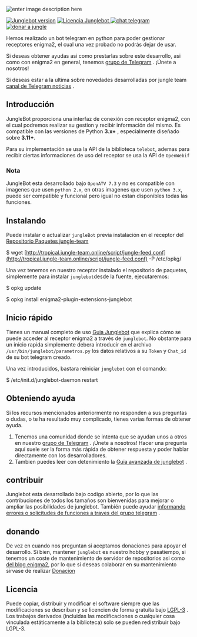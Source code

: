 ![enter image description here](https://jungle-team.com/wp-content/uploads/2023/03/logobot.png)

[![Junglebot version](https://jungle-team.com/wp-content/uploads/2023/03/releases.png)](https://jungle-team.com/guia-junglebot-revolution-4-1-1/) [   ![Licencia Junglebot](https://jungle-team.com/wp-content/uploads/2023/03/licence.png)
](https://github.com/jungla-team/junglebot/blob/master/LICENSE) [![chat telegram](https://jungle-team.com/wp-content/uploads/2023/03/telegram.png)
](https://t.me/joinchat/R_MzlCWf4Kahgb5G) [![donar a jungle](https://jungle-team.com/wp-content/uploads/2023/03/donate.png)
](https://paypal.me/jungleteam)

Hemos realizado un bot telegram en python para poder gestionar receptores enigma2, el cual una vez probado no podrás dejar de usar.

Si deseas obtener ayudas asi como prestarlas sobre este desarrollo, asi como con enigma2 en general, tenemos  [grupo de Telegram](https://t.me/joinchat/R_MzlCWf4Kahgb5Gp) . ¡Únete a nosotros!

Si deseas estar a la ultima sobre novedades desarrolladas por jungle team [canal de Telegram noticias](https://t.me/+myB-5lmtSZ1hZDlk) .

## [](jungle-team#introduction)Introducción

JungleBot proporciona una interfaz de conexión con receptor enigma2, con el cual podremos realizar su gestion y recibir información del mismo. Es compatible con las versiones de Python **3.x+** , especialmente diseñado sobre **3.11+**.

Para su implementación se usa la  API de la  biblioteca `telebot`, ademas para recibir ciertas informaciones de uso del receptor se usa la API de `OpenWebif`

### [](jungleteam#note)Nota

JungleBot esta desarrollado bajo `OpenATV 7.3` y no es compatible con imagenes que usen `python 2.x`, en otras imagenes que usen `python 3.x`, puede ser compatible y funcional pero igual no estan disponibles todas las funciones.

## [](jungleteam#instalando)Instalando

Puede instalar o actualizar `jungleBot` previa instalación en el receptor del [Repositorio Paquetes jungle-team](https://jungle-team.com/jungle-feed-repositorio-paquetes-jungle-team/)

$ wget [http://tropical.jungle-team.online/script/jungle-feed.conf](http://tropical.jungle-team.online/script/jungle-feed.conf) -P /etc/opkg/

Una vez tenemos en nuestro receptor instalado el repositorio de paquetes, simplemente para instalar `junglebot`desde la fuente, ejecutaremos:

$ opkg update

$ opkg install enigma2-plugin-extensions-junglebot

## Inicio rápido

Tienes un manual completo de uso [Guia Junglebot](https://jungle-team.com/guia-junglebot-revolution-4-1-1/) que explica cómo se puede acceder al receptor enigma2 a través de `junglebot`.  No obstante para un inicio rapida simplemente debera introducir en el archivo `/usr/bin/junglebot/parametros.py` los datos relativos a su `Token` y `Chat_id` de su bot telegram creado.

Una vez introducidos, bastara reiniciar `junglebot` con el comando:

$ /etc/init.d/junglebot-daemon restart

## Obteniendo ayuda

Si los recursos mencionados anteriormente no responden a sus preguntas o dudas,  o te ha resultado muy complicado, tienes varias formas de obtener ayuda.

1.  Tenemos una comunidad donde se intenta que se ayudan unos a otros en nuestro [grupo de Telegram](https://t.me/joinchat/R_MzlCWf4Kahgb5G) . ¡Únete a nosotros! Hacer una pregunta aquí suele ser la forma más rápida de obtener respuesta y poder hablar directamente con los desarrolladores.
2.  Tambien puedes leer con detenimiento la [Guia avanzada de junglebot](https://jungle-team.com/guia-junglebot-revolution-4-1-1/) .

## contribuir

Junglebot esta desarrollado bajo codigo abierto, por lo que las contribuciones de todos los tamaños son bienvenidas para mejorar o ampliar las posibilidades de junglebot. También puede ayudar [informando errores o solicitudes de funciones a traves del grupo telegram](https://t.me/joinchat/R_MzlCWf4Kahgb5G) .

## [](jungleteam#donating)donando

De vez en cuando nos preguntan si aceptamos donaciones para apoyar el desarrollo. Si bien, mantener `junglebot`  es nuestro hobby y  pasatiempo, si tenemos un coste de mantenimiento de servidor de repositorios asi como [del blog enigma2](https://jungle-team.com/), por lo que si deseas colaborar en su mantenimiento sirvase de realizar [Donacion](https://paypal.me/jungleteam)

## [](junglebot#license)Licencia

Puede copiar, distribuir y modificar el software siempre que las modificaciones se describan y se licencien de forma gratuita bajo [LGPL-3](https://www.gnu.org/licenses/lgpl-3.0.html) . Los trabajos derivados (incluidas las modificaciones o cualquier cosa vinculada estáticamente a la biblioteca) solo se pueden redistribuir bajo LGPL-3.



